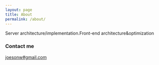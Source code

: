 ```yaml
---
layout: page
title: About
permalink: /about/
---
```


Server architecture/implementation.Front-end architecture&optimization

### Contact me

[joesonw#gmail.com](mailto:joesonw#gmail.com)
